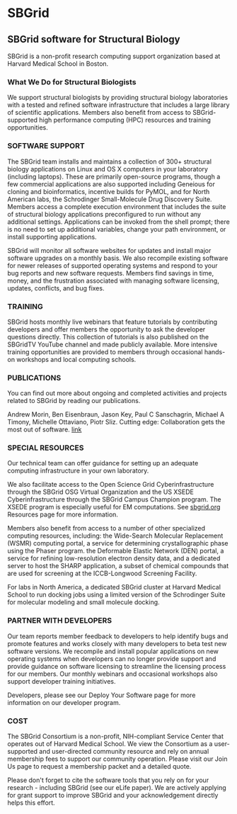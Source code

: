 # SBGrid

## SBGrid software for Structural Biology
SBGrid is a non-profit research computing support organization based at Harvard Medical School in Boston.

### What We Do for Structural Biologists
We support structural biologists by providing structural biology laboratories with a tested and refined software infrastructure that includes a large library of scientific applications. Members also benefit from access to SBGrid-supported high performance computing (HPC) resources and training opportunities.

### SOFTWARE SUPPORT
The SBGrid team installs and maintains a collection of 300+ structural biology applications on Linux and OS X computers in your laboratory (including laptops). These are primarily open-source programs, though a few commercial applications are also supported including Geneious for cloning and bioinformatics, incentive builds for PyMOL, and for North American labs, the Schrodinger Small-Molecule Drug Discovery Suite. Members access a complete execution environment that includes the suite of structural biology applications preconfigured to run without any additional settings. Applications can be invoked from the shell prompt; there is no need to set up additional variables, change your path environment, or install supporting applications.

SBGrid will monitor all software websites for updates and install major software upgrades on a monthly basis. We also recompile existing software for newer releases of supported operating systems and respond to your bug reports and new software requests.
Members find savings in time, money, and the frustration associated with managing software licensing, updates, conflicts, and bug fixes.

### TRAINING
SBGrid hosts monthly live webinars that feature tutorials by contributing developers and offer members the opportunity to ask the developer questions directly. This collection of tutorials is also published on the SBGridTV YouTube channel and made publicly available. More intensive training opportunities are provided to members through occasional hands-on workshops and local computing schools.

### PUBLICATIONS
You can find out more about ongoing and completed activities and projects related to SBGrid by reading our publications.

Andrew Morin, Ben Eisenbraun, Jason Key, Paul C Sanschagrin, Michael A Timony, Michelle Ottaviano, Piotr Sliz. Cutting edge: Collaboration gets the most out of software. [link](http://elifesciences.org/content/2/e01456v1)

### SPECIAL RESOURCES
Our technical team can offer guidance for setting up an adequate computing infrastructure in your own laboratory.

We also facilitate access to the Open Science Grid Cyberinfrastructure through the SBGrid OSG Virtual Organization and the US XSEDE Cyberinfrastructure through the SBGrid Campus Champion program. The XSEDE program is especially useful for EM computations. See [sbgrid.org](https://sbgrid.org) Resources page for more information.

Members also benefit from access to a number of other specialized computing resources, including:
the Wide-Search Molecular Replacement (WSMR) computing portal, a service for determining crystallographic phase using the Phaser program.
the Deformable Elastic Network (DEN) portal, a service for refining low-resolution electron density data, and a dedicated server to host the SHARP application, a subset of chemical compounds that are used for screening at the ICCB-Longwood Screening Facility.

For labs in North America, a dedicated SBGrid cluster at Harvard Medical School to run docking jobs using a limited version of the Schrodinger Suite for molecular modeling and small molecule docking.

### PARTNER WITH DEVELOPERS
Our team reports member feedback to developers to help identify bugs and promote features and works closely with many developers to beta test new software versions. We recompile and install popular applications on new operating systems when developers can no longer provide support and provide guidance on software licensing to streamline the licensing process for our members. Our monthly webinars and occasional workshops also support developer training initiatives.

Developers, please see our Deploy Your Software page for more information on our developer program.

### COST
The SBGrid Consortium is a non-profit, NIH-compliant Service Center that operates out of Harvard Medical School. We view the Consortium as a user-supported and user-directed community resource and rely on annual membership fees to support our community operation. Please visit our Join Us page to request a membership packet and a detailed quote.

Please don't forget to cite the software tools that you rely on for your research - including SBGrid (see our eLife paper). We are actively applying for grant support to improve SBGrid and your acknowledgement directly helps this effort.

